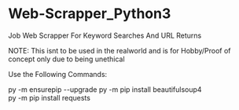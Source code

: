 # Web-Scrapper_Python3
Job Web Scrapper For Keyword Searches And URL Returns

NOTE: This isnt to be used in the realworld and is for Hobby/Proof of concept only due to being unethical

Use the Following Commands: 

  py -m ensurepip --upgrade 
  py -m pip install beautifulsoup4  
  py -m pip install requests  
  
 

